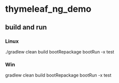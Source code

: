 # thymeleaf_ng_demo

## build and run

### Linux  
./gradlew clean build bootRepackage bootRun -x test

### Win
gradlew clean build bootRepackage bootRun -x test  